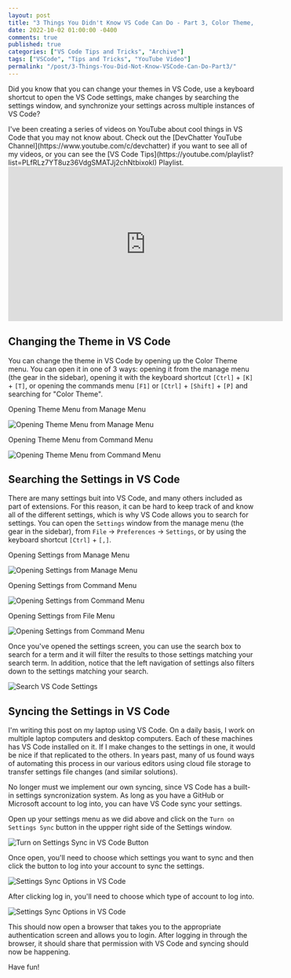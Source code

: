 ```yaml
---
layout: post
title: "3 Things You Didn't Know VS Code Can Do - Part 3, Color Theme, Settings Search, and Settings Sync"
date: 2022-10-02 01:00:00 -0400
comments: true
published: true
categories: ["VS Code Tips and Tricks", "Archive"]
tags: ["VSCode", "Tips and Tricks", "YouTube Video"]
permalink: "/post/3-Things-You-Did-Not-Know-VSCode-Can-Do-Part3/"
---
```


Did you know that you can change your themes in VS Code, use a keyboard shortcut to open the VS Code settings, make changes by searching the settings window, and synchronize your settings across multiple instances of VS Code?

<div class="message">
I've been creating a series of videos on YouTube about cool things in VS Code that you may not know about. Check out the [DevChatter YouTube Channel](https://www.youtube.com/c/devchatter) if you want to see all of my videos, or you can see the [VS Code Tips](https://youtube.com/playlist?list=PLfRLz7YT8uz36VdgSMATJj2chNtbixokI) Playlist.
</div>

<div class="video-container">
    <iframe width="560" height="315" src="https://www.youtube.com/embed/1eiMpsEWigI" title="YouTube video player" frameborder="0" allow="accelerometer; autoplay; clipboard-write; encrypted-media; gyroscope; picture-in-picture" allowfullscreen></iframe>
</div>

## Changing the Theme in VS Code

You can change the theme in VS Code by opening up the Color Theme menu. You can open it in one of 3 ways: opening it from the manage menu (the gear in the sidebar), opening it with the keyboard shortcut `[Ctrl]` + `[K]` + `[T]`, or opening the commands menu `[F1]` or `[Ctrl]` + `[Shift]` + `[P]` and searching for "Color Theme".

Opening Theme Menu from Manage Menu

![Opening Theme Menu from Manage Menu](/images/files/2022-posts/VSCodeTips/Part3/ManageMenuOpenTheme.png)

Opening Theme Menu from Command Menu

![Opening Theme Menu from Command Menu](/images/files/2022-posts/VSCodeTips/Part3/CommandMenuOpenTheme.png)

## Searching the Settings in VS Code

There are many settings buit into VS Code, and many others included as part of extensions. For this reason, it can be hard to keep track of and know all of the different settings, which is why VS Code allows you to search for settings. You can open the `Settings` window from the manage menu (the gear in the sidebar), from `File` -> `Preferences` -> `Settings`, or by using the keyboard shortcut `[Ctrl]` + `[,]`.

Opening Settings from Manage Menu

![Opening Settings from Manage Menu](/images/files/2022-posts/VSCodeTips/Part3/ManageMenuOpenSettings.png)

Opening Settings from Command Menu

![Opening Settings from Command Menu](/images/files/2022-posts/VSCodeTips/Part3/CommandMenuOpenSettings.png)

Opening Settings from File Menu

![Opening Settings from Command Menu](/images/files/2022-posts/VSCodeTips/Part3/FileMenuOpenSettings.png)

Once you've opened the settings screen, you can use the search box to search for a term and it will filter the results to those settings matching your search term. In addition, notice that the left navigation of settings also filters down to the settings matching your search.

![Search VS Code Settings](/images/files/2022-posts/VSCodeTips/Part3/SearchSettings.png)

## Syncing the Settings in VS Code

I'm writing this post on my laptop using VS Code. On a daily basis, I work on multiple laptop computers and desktop computers. Each of these machines has VS Code installed on it. If I make changes to the settings in one, it would be nice if that replicated to the others. In years past, many of us found ways of automating this process in our various editors using cloud file storage to transfer settings file changes (and similar solutions).

No longer must we implement our own syncing, since VS Code has a built-in settings syncronization system. As long as you have a GitHub or Microsoft account to log into, you can have VS Code sync your settings.

Open up your settings menu as we did above and click on the `Turn on Settings Sync` button in the uppper right side of the Settings window.

![Turn on Settings Sync in VS Code Button](/images/files/2022-posts/VSCodeTips/Part3/VSCodeSettingSyncButton.png)

Once open, you'll need to choose which settings you want to sync and then click the button to log into your account to sync the settings.

![Settings Sync Options in VS Code](/images/files/2022-posts/VSCodeTips/Part3/VSCodeSettingSyncOptions.png)

After clicking log in, you'll need to choose which type of account to log into.

![Settings Sync Options in VS Code](/images/files/2022-posts/VSCodeTips/Part3/VSCodeSettingSyncLoginOptions.png)

This should now open a browser that takes you to the appropriate authentication screen and allows you to login. After logging in through the browser, it should share that permission with VS Code and syncing should now be happening.

Have fun!
